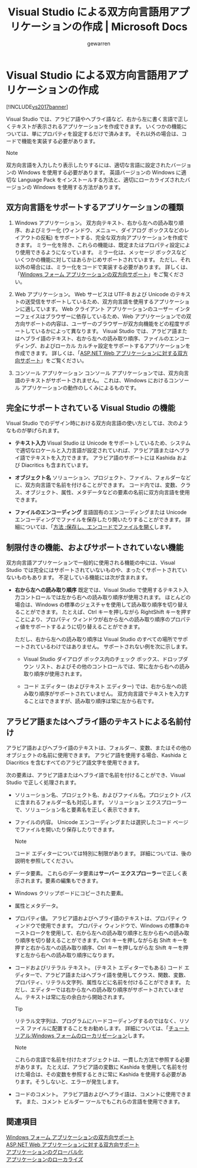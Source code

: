 ﻿---
title: Visual Studio による双方向言語用アプリケーションの作成 | Microsoft Docs
ms.date: 11/15/2016
ms.prod: visual-studio-dev14
ms.technology: vs-ide-general
ms.topic: conceptual
helpviewer_keywords:
- Hebrew character display, creating applications
- bi-directional language support, about bi-directional language support
- Arabic language, creating applications
ms.assetid: b56f9795-ed8d-4452-9d49-8ca0b0145d86
caps.latest.revision: 11
author: gewarren
ms.author: gewarren
manager: jillfra
ms.openlocfilehash: 05300d33ae10cd899a40bf95596ea4eb19dea49d
ms.sourcegitcommit: 08fc78516f1107b83f46e2401888df4868bb1e40
ms.translationtype: MT
ms.contentlocale: ja-JP
ms.lasthandoff: 05/15/2019
ms.locfileid: "65701179"
---
# <a name="creating-applications-in-bi-directional-languages"></a>Visual Studio による双方向言語用アプリケーションの作成
[!INCLUDE[vs2017banner](../includes/vs2017banner.md)]

Visual Studio では、アラビア語やヘブライ語など、右から左に書く言語で正しくテキストが表示されるアプリケーションを作成できます。 いくつかの機能については、単にプロパティを設定するだけで済みます。 それ以外の場合は、コードで機能を実装する必要があります。  
  
> [!NOTE]
> 双方向言語を入力したり表示したりするには、適切な言語に設定されたバージョンの Windows を使用する必要があります。 英語バージョンの Windows に適切な Language Pack をインストールする方法と、適切にローカライズされたバージョンの Windows を使用する方法があります。  
  
## <a name="types-of-application-that-support-bi-directional-languages"></a>双方向言語をサポートするアプリケーションの種類  
  
1. Windows アプリケーション。 双方向テキスト、右から左への読み取り順序、およびミラー化 (ウィンドウ、メニュー、ダイアログ ボックスなどのレイアウトの反転) をサポートする、完全な双方向アプリケーションを作成できます。 ミラー化を除き、これらの機能は、既定またはプロパティ設定により使用できるようになっています。 ミラー化は、メッセージ ボックスなどいくつかの機能に対してはあらかじめサポートされています。 ただし、それ以外の場合には、ミラー化をコードで実装する必要があります。 詳しくは、「[Windows フォーム アプリケーションの双方向サポート](https://msdn.microsoft.com/library/7b622fa4-f390-4e4d-b624-83a1917cccf2)」をご覧ください。  
  
2. Web アプリケーション。 Web サービスは UTF-8 および Unicode のテキストの送受信をサポートしているため、双方向言語を使用するアプリケーションに適しています。 Web クライアント アプリケーションのユーザー インターフェイスはブラウザーに依存しているため、Web アプリケーションでの双方向サポートの内容は、ユーザーのブラウザーが双方向機能をどの程度サポートしているかによって異なります。 Visual Studio では、アラビア語またはヘブライ語のテキスト、右から左への読み取り順序、ファイルのエンコーディング、およびローカル カルチャ設定をサポートするアプリケーションを作成できます。 詳しくは、「[ASP.NET Web アプリケーションに対する双方向サポート](https://msdn.microsoft.com/library/5576f9b1-9b86-41ef-8354-092d366bcd03)」をご覧ください。  
  
3. コンソール アプリケーション コンソール アプリケーションでは、双方向言語のテキストがサポートされません。 これは、Windows におけるコンソール アプリケーションの動作のしくみによるものです。  
  
## <a name="visual-studio-features-that-are-fully-supported"></a>完全にサポートされている Visual Studio の機能  
 Visual Studio でのデザイン時における双方向言語の使い方としては、次のようなものが挙げられます。  
  
- **テキスト入力** Visual Studio は Unicode をサポートしているため、システムで適切なロケールと入力言語が設定されていれば、アラビア語またはヘブライ語でテキストを入力できます。 アラビア語のサポートには Kashida および Diacritics も含まれています。  
  
- **オブジェクト名** ソリューション、プロジェクト、ファイル、フォルダーなどに、双方向言語で名前を付けることができます。 コード内では、変数、クラス、オブジェクト、属性、メタデータなどの要素の名前に双方向言語を使用できます。  
  
- **ファイルのエンコーディング** 言語固有のエンコーディングまたは Unicode エンコーディングでファイルを保存したり開いたりすることができます。 詳細については、「[方法 :保存し、エンコードでファイルを開く](../ide/how-to-save-and-open-files-with-encoding.md)します。  
  
## <a name="features-with-limited-or-no-support"></a>制限付きの機能、およびサポートされていない機能  
 双方向言語アプリケーションで一般的に使用される機能の中には、Visual Studio では完全にはサポートされていないものや、まったくサポートされていないものもあります。 不足している機能には次が含まれます。  
  
- **右から左への読み取り順序** 既定では、Visual Studio で使用するテキスト入力コントロールでは左から右への読み取り順序が使用されます。 ほとんどの場合は、Windows の標準のジェスチャを使用して読み取り順序を切り替えることができます。 たとえば、Ctrl キーを押しながら RightShift キーを押すことにより、プロパティ ウィンドウが右から左への読み取り順序のプロパティ値をサポートするように切り替えることができます。  
  
     ただし、右から左への読み取り順序は Visual Studio のすべての場所でサポートされているわけではありません。 サポートされない例を次に示します。  
  
    - Visual Studio ダイアログ ボックス内のチェック ボックス、ドロップダウン リスト、およびその他のコントロールでは、常に左から右への読み取り順序が使用されます。  
  
    - コード エディター (およびテキスト エディター) では、右から左への読み取り順序がサポートされていません。 双方向言語でテキストを入力することはできますが、読み取り順序は常に左から右です。  
  
## <a name="naming-things-using-arabic-or-hebrew-text"></a>アラビア語またはヘブライ語のテキストによる名前付け  
 アラビア語およびヘブライ語のテキストは、フォルダー、変数、またはその他のオブジェクトの名前に使用できます。 アラビア語を使用する場合、Kashida と Diacritics を含むすべてのアラビア語文字を使用できます。  
  
 次の要素は、アラビア語またはヘブライ語で名前を付けることができ、Visual Studio で正しく処理されます。  
  
- ソリューション名、プロジェクト名、およびファイル名。プロジェクト パスに含まれるフォルダー名も対応します。 ソリューション エクスプローラーで、ソリューション名と要素名を正しく表示できます。  
  
- ファイルの内容。 Unicode エンコーディングまたは選択したコード ページでファイルを開いたり保存したりできます。  
  
    > [!NOTE]
    > コード エディターについては特別に制限があります。 詳細については、後の説明を参照してください。  
  
- データ要素。 これらのデータ要素は**サーバー エクスプローラー**で正しく表示されます。要素の編集もできます。  
  
- Windows クリップボードにコピーされた要素。  
  
- 属性とメタデータ。  
  
- プロパティ値。 アラビア語およびヘブライ語のテキストは、プロパティ ウィンドウで使用できます。 プロパティ ウィンドウで、Windows の標準のキーストロークを使用して、右から左への読み取り順序と左から右への読み取り順序を切り替えることができます。Ctrl キーを押しながら右 Shift キーを押すと右から左への読み取り順序、Ctrl キーを押しながら左 Shift キーを押すと左から右への読み取り順序になります。  
  
- コードおよびリテラル テキスト。 (テキスト エディターでもある) コード エディターで、アラビア語またはヘブライ語を使用してクラス、関数、変数、プロパティ、リテラル文字列、属性などに名前を付けることができます。 ただし、エディターでは右から左への読み取り順序がサポートされていません。テキストは常に左の余白から開始されます。  
  
    > [!TIP]
    > リテラル文字列は、プログラムにハードコーディングするのではなく、リソース ファイルに配置することをお勧めします。 詳細については、「[チュートリアル:Windows フォームのローカリゼーション](https://msdn.microsoft.com/9a96220d-a19b-4de0-9f48-01e5d82679e5)します。  
  
    > [!NOTE]
    > これらの言語で名前を付けたオブジェクトは、一貫した方法で参照する必要があります。 たとえば、アラビア語の変数に Kashida を使用して名前を付けた場合は、その変数を参照するときに常に Kashida を使用する必要があります。そうしないと、エラーが発生します。  
  
- コードのコメント。 アラビア語およびヘブライ語は、コメントに使用できます。 また、コメント ビルダー ツールでもこれらの言語を使用できます。  
  
## <a name="see-also"></a>関連項目
 [Windows フォーム アプリケーションの双方向サポート](https://msdn.microsoft.com/library/7b622fa4-f390-4e4d-b624-83a1917cccf2)   
 [ASP.NET Web アプリケーションに対する双方向サポート](https://msdn.microsoft.com/library/5576f9b1-9b86-41ef-8354-092d366bcd03)   
 [アプリケーションのグローバル化](../ide/globalizing-applications.md)   
 [アプリケーションのローカライズ](../ide/localizing-applications.md)
